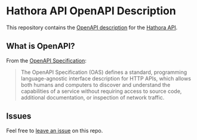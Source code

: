 # Hathora API OpenAPI Description

This repository contains the [OpenAPI description](/openapi.yml) for the [Hathora API](https://fern-api.stoplight.io/docs/hathora).

## What is OpenAPI?

From the [OpenAPI Specification](https://github.com/OAI/OpenAPI-Specification):

> The OpenAPI Specification (OAS) defines a standard, programming language-agnostic interface description for HTTP APIs, which allows both humans and computers to discover and understand the capabilities of a service without requiring access to source code, additional documentation, or inspection of network traffic.

## Issues

Feel free to [leave an issue](https://github.com/fern-hathora/hathora-openapi/issues) on this repo.
